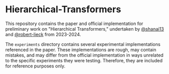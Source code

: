 # Hierarchical-Transformers

This repository contains the paper and official implementation for preliminary work on "Hierarchical Transformers," undertaken by [@shanai13](https://github.com/shanai13) and [@robert-lieck](https://github.com/robert-lieck) from 2023-2024.

The `experiments` directory contains several experimental implementations referenced in the paper. These implementations are rough, may contain mistakes, and may differ from the official implementation in ways unrelated to the specific experiments they were testing. Therefore, they are included for reference purposes only.